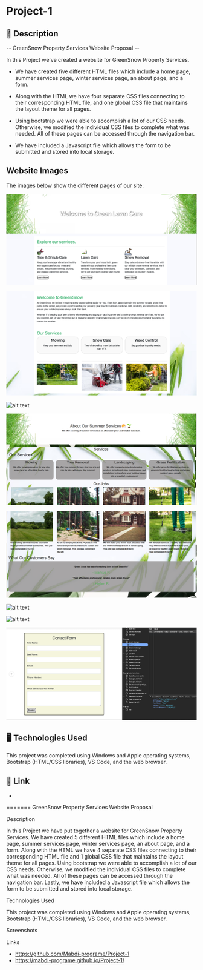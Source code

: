 # Project-1




## 📝 Description 
-- GreenSnow Property Services Website Proposal -- 

In this Project we've created a website for GreenSnow Property Services. 

- We have created five different HTML files which include a home page, summer services page, winter services page, an about page, and a form. 

- Along with the HTML we have four separate CSS files connecting to their corresponding HTML file, and one global CSS file that maintains the layout theme for all pages. 

- Using bootstrap we were able to accomplish a lot of our CSS needs. Otherwise, we modified the individual CSS files to complete what was needed. All of these pages can be accessed through the navigation bar. 

- We have included a Javascript file which allows the form to be submitted and stored into local storage.


## Website Images 
The images below show the different pages of our site: 

![alt text](<Screenshot 2024-12-04 113644.png>)

![alt text](<Screenshot 2024-12-04 113702.png>)

![alt text](<Screenshot 2024-12-04 at 12.10.52 AM.png>)

![alt text](<Screenshot 2024-12-03 203722.png>)

![alt text](<Screenshot 2024-12-03 203740.png>)

![alt text](<Screenshot 2024-12-04 at 6.21.53 PM.png>)

![alt text](<Screenshot 2024-12-04 at 6.23.07 PM.png>)

![alt text](<Screenshot 2024-12-04 113551.png>)






## 🖥️ Technologies Used
This project was completed using Windows and Apple operating systems, Bootstrap (HTML/CSS libraries), VS Code, and the web browser.


## 🔗 Link

* 
=======
GreenSnow Property Services Website Proposal 

Description

In this Project we have put together a website for GreenSnow Property Services. We have created 5 different HTML files which include a home page, summer services page, winter services page, an about page, and a form. Along with the HTML we have 4 separate CSS files connecting to their corresponding HTML file and 1 global CSS file that maintains the layout theme for all pages. Using bootstrap we were able to accomplish a lot of our CSS needs. Otherwise, we modified the individual CSS files to complete what was needed. All of these pages can be accessed through the navigation bar. Lastly, we have included a Javascript file which allows the form to be submitted and stored into local storage.

Technologies Used

This project was completed using Windows and Apple operating systems, Bootstrap (HTML/CSS libraries), VS Code, and the web browser.

Screenshots

Links
- https://github.com/Mabdi-programe/Project-1
- https://mabdi-programe.github.io/Project-1/